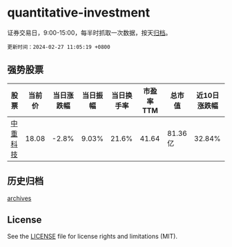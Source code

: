 # quantitative-investment

证券交易日，9:00-15:00，每半时抓取一次数据，按天[归档](archives)。

`更新时间：2024-02-27 11:05:19 +0800`

## 强势股票

|股票|当前价|当日涨跌幅|当日振幅|当日换手率|市盈率TTM|总市值|近10日涨跌幅|
|----|----|----|----|----|----|----|----|
|[中重科技](https://xueqiu.com/S/SH603135)|18.08|-2.8%|9.03%|21.6%|41.64|81.36亿|32.84%|

## 历史归档

[archives](archives)

## License

See the [LICENSE](LICENSE) file for license rights and limitations (MIT).